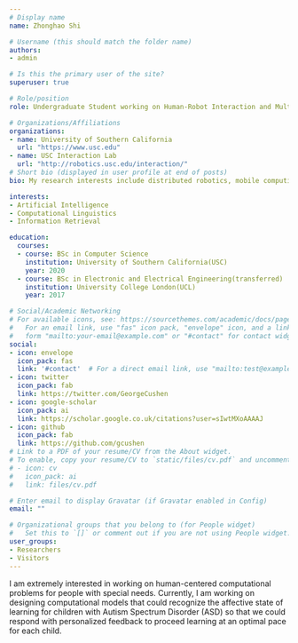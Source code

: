 ```yaml
---
# Display name
name: Zhonghao Shi

# Username (this should match the folder name)
authors:
- admin

# Is this the primary user of the site?
superuser: true

# Role/position
role: Undergraduate Student working on Human-Robot Interaction and Multi-modal Affective Computing

# Organizations/Affiliations
organizations:
- name: University of Southern California
  url: "https://www.usc.edu"
- name: USC Interaction Lab
  url: "http://robotics.usc.edu/interaction/"
# Short bio (displayed in user profile at end of posts)
bio: My research interests include distributed robotics, mobile computing and programmable matter.

interests:
- Artificial Intelligence
- Computational Linguistics
- Information Retrieval

education:
  courses:
  - course: BSc in Computer Science
    institution: University of Southern California(USC)
    year: 2020
  - course: BSc in Electronic and Electrical Engineering(transferred)
    institution: University College London(UCL)
    year: 2017

# Social/Academic Networking
# For available icons, see: https://sourcethemes.com/academic/docs/page-builder/#icons
#   For an email link, use "fas" icon pack, "envelope" icon, and a link in the
#   form "mailto:your-email@example.com" or "#contact" for contact widget.
social:
- icon: envelope
  icon_pack: fas
  link: '#contact'  # For a direct email link, use "mailto:test@example.org".
- icon: twitter
  icon_pack: fab
  link: https://twitter.com/GeorgeCushen
- icon: google-scholar
  icon_pack: ai
  link: https://scholar.google.co.uk/citations?user=sIwtMXoAAAAJ
- icon: github
  icon_pack: fab
  link: https://github.com/gcushen
# Link to a PDF of your resume/CV from the About widget.
# To enable, copy your resume/CV to `static/files/cv.pdf` and uncomment the lines below.
# - icon: cv
#   icon_pack: ai
#   link: files/cv.pdf

# Enter email to display Gravatar (if Gravatar enabled in Config)
email: ""

# Organizational groups that you belong to (for People widget)
#   Set this to `[]` or comment out if you are not using People widget.
user_groups:
- Researchers
- Visitors
---
```


I am extremely interested in working on human-centered computational problems for people with special needs. Currently, I am working on designing computational models that could recognize the affective state of learning for children with Autism Spectrum Disorder (ASD) so that we could respond with personalized feedback to proceed learning at an optimal pace for each child.